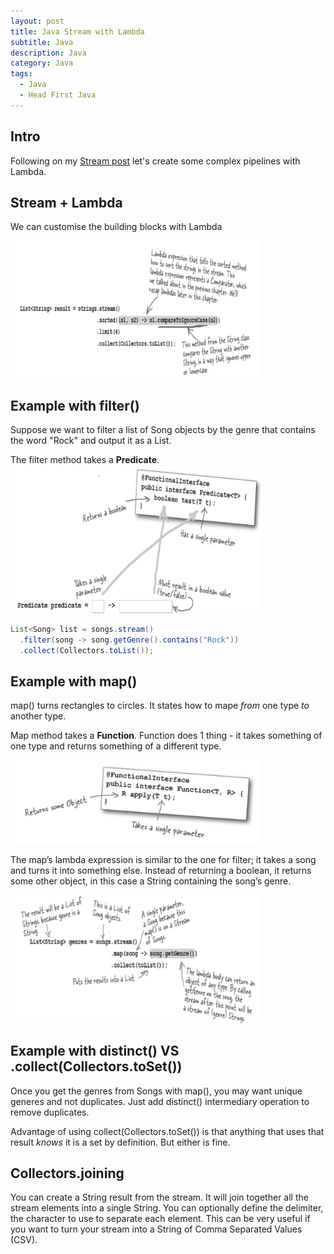 ```yaml
---
layout: post
title: Java Stream with Lambda
subtitle: Java 
description: Java
category: Java
tags:
  - Java
  - Head First Java
---
```

## Intro
Following on my [Stream post](https://brian6484.github.io/java/2022/07/04/Streams.html)
let's create some complex pipelines with Lambda.

## Stream + Lambda
We can customise the building blocks with Lambda

<img src="/assets/images/posts/java/Stream/stream4.png" title="제목" alt="아무거나" width="400"/>

## Example with filter()
Suppose we want to filter a list of Song objects by the genre
that contains the word "Rock" and output it as a List.

The filter method takes a **Predicate**.
<img src="/assets/images/posts/java/StreamLambda/streamlambda1.png" title="제목" alt="아무거나" width="400"/>

```java
List<Song> list = songs.stream()
  .filter(song -> song.getGenre().contains("Rock"))
  .collect(Collectors.toList());
```

## Example with map()
map() turns rectangles to circles. It states how to mape
*from* one type *to* another type.

Map method takes a **Function**. Function does 1 thing - it takes something
of one type and returns something of a different type.

<img src="/assets/images/posts/java/StreamLambda/StreamLambda2.png" title="제목" alt="아무거나" width="400"/>

The map’s lambda expression is similar to the one for filter; it takes a song
and turns it into something else. Instead of returning a boolean, it returns
some other object, in this case a String containing the song’s genre.

<img src="/assets/images/posts/java/StreamLambda/streamlambda3.png" title="제목" alt="아무거나" width="400"/>

## Example with distinct() VS .collect(Collectors.toSet())
Once you get the genres from Songs with map(), you may want unique
generes and not duplicates. Just add distinct() intermediary operation
to remove duplicates.

Advantage of using collect(Collectors.toSet()) is that anything that
uses that result *knows* it is a set by definition. But either is
fine.

## Collectors.joining
You can create a String result from the stream. It will join together all the
stream elements into a single String. You can optionally define the delimiter,
the character to use to separate each element. This can be very useful if you
want to turn your stream into a String of Comma Separated Values (CSV).








